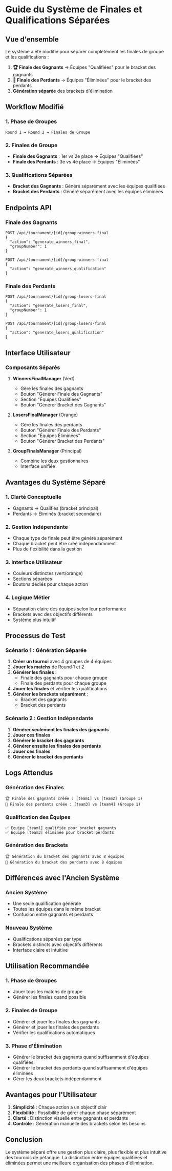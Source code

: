 # Guide du Système de Finales et Qualifications Séparées

## Vue d'ensemble

Le système a été modifié pour séparer complètement les finales de groupe et les qualifications :

1. **🏆 Finale des Gagnants** → Équipes "Qualifiées" pour le bracket des gagnants
2. **🥉 Finale des Perdants** → Équipes "Éliminées" pour le bracket des perdants
3. **Génération séparée** des brackets d'élimination

## Workflow Modifié

### 1. Phase de Groupes
```
Round 1 → Round 2 → Finales de Groupe
```

### 2. Finales de Groupe
- **Finale des Gagnants** : 1er vs 2e place → Équipes "Qualifiées"
- **Finale des Perdants** : 3e vs 4e place → Équipes "Éliminées"

### 3. Qualifications Séparées
- **Bracket des Gagnants** : Généré séparément avec les équipes qualifiées
- **Bracket des Perdants** : Généré séparément avec les équipes éliminées

## Endpoints API

### Finale des Gagnants
```
POST /api/tournament/[id]/group-winners-final
{
  "action": "generate_winners_final",
  "groupNumber": 1
}

POST /api/tournament/[id]/group-winners-final
{
  "action": "generate_winners_qualification"
}
```

### Finale des Perdants
```
POST /api/tournament/[id]/group-losers-final
{
  "action": "generate_losers_final",
  "groupNumber": 1
}

POST /api/tournament/[id]/group-losers-final
{
  "action": "generate_losers_qualification"
}
```

## Interface Utilisateur

### Composants Séparés

1. **WinnersFinalManager** (Vert)
   - Gère les finales des gagnants
   - Bouton "Générer Finale des Gagnants"
   - Section "Équipes Qualifiées"
   - Bouton "Générer Bracket des Gagnants"

2. **LosersFinalManager** (Orange)
   - Gère les finales des perdants
   - Bouton "Générer Finale des Perdants"
   - Section "Équipes Éliminées"
   - Bouton "Générer Bracket des Perdants"

3. **GroupFinalsManager** (Principal)
   - Combine les deux gestionnaires
   - Interface unifiée

## Avantages du Système Séparé

### 1. **Clarté Conceptuelle**
- Gagnants → Qualifiés (bracket principal)
- Perdants → Éliminés (bracket secondaire)

### 2. **Gestion Indépendante**
- Chaque type de finale peut être généré séparément
- Chaque bracket peut être créé indépendamment
- Plus de flexibilité dans la gestion

### 3. **Interface Utilisateur**
- Couleurs distinctes (vert/orange)
- Sections séparées
- Boutons dédiés pour chaque action

### 4. **Logique Métier**
- Séparation claire des équipes selon leur performance
- Brackets avec des objectifs différents
- Système plus intuitif

## Processus de Test

### Scénario 1 : Génération Séparée

1. **Créer un tournoi** avec 4 groupes de 4 équipes
2. **Jouer les matchs** de Round 1 et 2
3. **Générer les finales** :
   - Finale des gagnants pour chaque groupe
   - Finale des perdants pour chaque groupe
4. **Jouer les finales** et vérifier les qualifications
5. **Générer les brackets séparément** :
   - Bracket des gagnants
   - Bracket des perdants

### Scénario 2 : Gestion Indépendante

1. **Générer seulement les finales des gagnants**
2. **Jouer ces finales**
3. **Générer le bracket des gagnants**
4. **Générer ensuite les finales des perdants**
5. **Jouer ces finales**
6. **Générer le bracket des perdants**

## Logs Attendus

### Génération des Finales
```
🏆 Finale des gagnants créée : [team1] vs [team2] (Groupe 1)
🥉 Finale des perdants créée : [team3] vs [team4] (Groupe 1)
```

### Qualification des Équipes
```
✅ Équipe [team1] qualifiée pour bracket gagnants
✅ Équipe [team3] éliminée pour bracket perdants
```

### Génération des Brackets
```
🏆 Génération du bracket des gagnants avec 8 équipes
🥉 Génération du bracket des perdants avec 8 équipes
```

## Différences avec l'Ancien Système

### Ancien Système
- Une seule qualification générale
- Toutes les équipes dans le même bracket
- Confusion entre gagnants et perdants

### Nouveau Système
- Qualifications séparées par type
- Brackets distincts avec objectifs différents
- Interface claire et intuitive

## Utilisation Recommandée

### 1. **Phase de Groupes**
- Jouer tous les matchs de groupe
- Générer les finales quand possible

### 2. **Finales de Groupe**
- Générer et jouer les finales des gagnants
- Générer et jouer les finales des perdants
- Vérifier les qualifications automatiques

### 3. **Phase d'Élimination**
- Générer le bracket des gagnants quand suffisamment d'équipes qualifiées
- Générer le bracket des perdants quand suffisamment d'équipes éliminées
- Gérer les deux brackets indépendamment

## Avantages pour l'Utilisateur

1. **Simplicité** : Chaque action a un objectif clair
2. **Flexibilité** : Possibilité de gérer chaque phase séparément
3. **Clarté** : Distinction visuelle entre gagnants et perdants
4. **Contrôle** : Génération manuelle des brackets selon les besoins

## Conclusion

Le système séparé offre une gestion plus claire, plus flexible et plus intuitive des tournois de pétanque. La distinction entre équipes qualifiées et éliminées permet une meilleure organisation des phases d'élimination. 